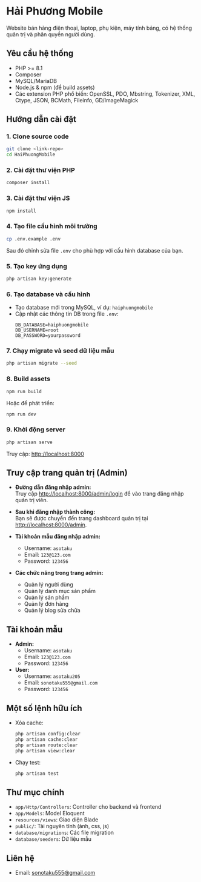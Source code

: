 # Hải Phương Mobile

Website bán hàng điện thoại, laptop, phụ kiện, máy tính bảng, có hệ thống quản trị và phân quyền người dùng.

## Yêu cầu hệ thống

- PHP >= 8.1
- Composer
- MySQL/MariaDB
- Node.js & npm (để build assets)
- Các extension PHP phổ biến: OpenSSL, PDO, Mbstring, Tokenizer, XML, Ctype, JSON, BCMath, Fileinfo, GD/ImageMagick

## Hướng dẫn cài đặt

### 1. Clone source code

```bash
git clone <link-repo>
cd HaiPhuongMobile
```

### 2. Cài đặt thư viện PHP

```bash
composer install
```

### 3. Cài đặt thư viện JS

```bash
npm install
```

### 4. Tạo file cấu hình môi trường

```bash
cp .env.example .env
```

Sau đó chỉnh sửa file `.env` cho phù hợp với cấu hình database của bạn.

### 5. Tạo key ứng dụng

```bash
php artisan key:generate
```

### 6. Tạo database và cấu hình

- Tạo database mới trong MySQL, ví dụ: `haiphuongmobile`
- Cập nhật các thông tin DB trong file `.env`:
  ```
  DB_DATABASE=haiphuongmobile
  DB_USERNAME=root
  DB_PASSWORD=yourpassword
  ```

### 7. Chạy migrate và seed dữ liệu mẫu

```bash
php artisan migrate --seed
```

### 8. Build assets

```bash
npm run build
```
Hoặc để phát triển:
```bash
npm run dev
```

### 9. Khởi động server

```bash
php artisan serve
```

Truy cập: [http://localhost:8000](http://localhost:8000)

## Truy cập trang quản trị (Admin)

- **Đường dẫn đăng nhập admin:**  
  Truy cập [http://localhost:8000/admin/login](http://localhost:8000/admin/login) để vào trang đăng nhập quản trị viên.

- **Sau khi đăng nhập thành công:**  
  Bạn sẽ được chuyển đến trang dashboard quản trị tại [http://localhost:8000/admin](http://localhost:8000/admin).

- **Tài khoản mẫu đăng nhập admin:**  
  - Username: `asotaku`
  - Email: `123@123.com`
  - Password: `123456`

- **Các chức năng trong trang admin:**
  - Quản lý người dùng
  - Quản lý danh mục sản phẩm
  - Quản lý sản phẩm
  - Quản lý đơn hàng
  - Quản lý blog sửa chữa

## Tài khoản mẫu

- **Admin:**  
  - Username: `asotaku`  
  - Email: `123@123.com`  
  - Password: `123456`
- **User:**  
  - Username: `asotaku205`  
  - Email: `sonotaku555@gmail.com`  
  - Password: `123456`

## Một số lệnh hữu ích

- Xóa cache:
  ```bash
  php artisan config:clear
  php artisan cache:clear
  php artisan route:clear
  php artisan view:clear
  ```
- Chạy test:
  ```bash
  php artisan test
  ```

## Thư mục chính

- `app/Http/Controllers`: Controller cho backend và frontend
- `app/Models`: Model Eloquent
- `resources/views`: Giao diện Blade
- `public/`: Tài nguyên tĩnh (ảnh, css, js)
- `database/migrations`: Các file migration
- `database/seeders`: Dữ liệu mẫu

## Liên hệ

- Email: sonotaku555@gmail.com


